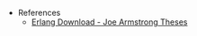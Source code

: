 - References
  - [Erlang Download - Joe Armstrong Theses](https://erlang.org/download/armstrong_thesis_2003.pdf)
